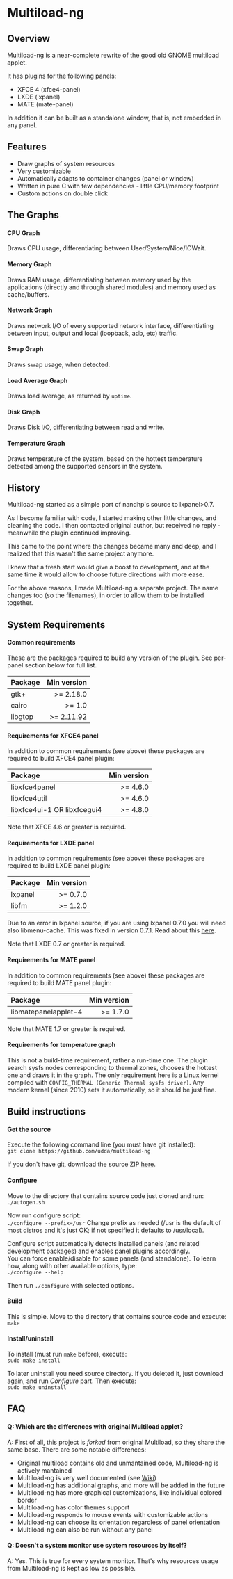 # Multiload-ng

## Overview
Multiload-ng is a near-complete rewrite of the good old GNOME multiload applet.
<!--TODO plugin screenshots, into all panels - change shape and colors too, to illustrate every possibility-->
<!--TODO screenshot of preferences window too-->
It has plugins for the following panels:
- XFCE 4 (xfce4-panel)
- LXDE (lxpanel)
- MATE (mate-panel)

In addition it can be built as a standalone window, that is, not embedded in any panel.



## Features
- Draw graphs of system resources
- Very customizable
- Automatically adapts to container changes (panel or window)
- Written in pure C with few dependencies - little CPU/memory footprint
- Custom actions on double click



## The Graphs
#### CPU Graph
Draws CPU usage, differentiating between User/System/Nice/IOWait.
#### Memory Graph
Draws RAM usage, differentiating between memory used by the applications
(directly and through shared modules) and memory used as cache/buffers.
#### Network Graph
Draws network I/O of every supported network interface, differentiating
between input, output and local (loopback, adb, etc) traffic.
#### Swap Graph
Draws swap usage, when detected.
#### Load Average Graph
Draws load average, as returned by `uptime`.
#### Disk Graph
Draws Disk I/O, differentiating between read and write.
#### Temperature Graph
Draws temperature of the system, based on the hottest temperature
detected among the supported sensors in the system.



## History
Multiload-ng started as a simple port of nandhp's source to lxpanel>0.7.

As I become familiar with code, I started making other little changes, and cleaning the code.
I then contacted original author, but received no reply - meanwhile the plugin continued improving.

This came to the point where the changes became many and deep, and I realized that this wasn't the same project anymore.

I knew that a fresh start would give a boost to development, and at the same time it
would allow to choose future directions with more ease.

For the above reasons, I made Multiload-ng a separate project.
The name changes too (so the filenames), in order to allow them to be installed together.



## System Requirements
#### Common requirements
These are the packages required to build any version of the plugin.
See per-panel section below for full list.

Package                     | Min version
:-------------------------- | -------------:
gtk+                        | >= 2.18.0
cairo                       | >= 1.0
libgtop                     | >= 2.11.92

#### Requirements for XFCE4 panel
In addition to common requirements (see above)
these packages are required to build XFCE4 panel plugin:

Package                     | Min version
:-------------------------- | -------------:
libxfce4panel               | >= 4.6.0
libxfce4util                | >= 4.6.0
libxfce4ui-1 OR libxfcegui4 | >= 4.8.0

Note that XFCE 4.6 or greater is required.

#### Requirements for LXDE panel
In addition to common requirements (see above)
these packages are required to build LXDE panel plugin:

Package                     | Min version
:-------------------------- | -------------:
lxpanel                     | >= 0.7.0
libfm                       | >= 1.2.0

Due to an error in lxpanel source, if you are using lxpanel 0.7.0 you will
need also libmenu-cache. This was fixed in version 0.7.1. Read about this
[here](http://wiki.lxde.org/en/How_to_write_plugins_for_LXPanel#Preconditions).

Note that LXDE 0.7 or greater is required.

#### Requirements for MATE panel
In addition to common requirements (see above)
these packages are required to build MATE panel plugin:

Package                     | Min version
:-------------------------- | -------------:
libmatepanelapplet-4        | >= 1.7.0

Note that MATE 1.7 or greater is required.

#### Requirements for temperature graph
This is not a build-time requirement, rather a run-time one. The plugin search
sysfs nodes corresponding to thermal zones, chooses the hottest one and draws it
in the graph. The only requirement here is a Linux kernel compiled with
`CONFIG_THERMAL (Generic Thermal sysfs driver)`. Any modern kernel (since 2010)
sets it automatically, so it should be just fine.




## Build instructions

#### Get the source
Execute the following command line (you must have git installed):  
`git clone https://github.com/udda/multiload-ng`

If you don't have git, download the source ZIP [here](https://github.com/udda/multiload-ng/archive/master.zip).

#### Configure
Move to the directory that contains source code just cloned and run:  
`./autogen.sh`

Now run configure script:  
`./configure --prefix=/usr`
Change prefix as needed (/usr is the default of most distros and it's just OK; if not specified it defaults to /usr/local).

Configure script automatically detects installed panels (and related development packages) and enables panel plugins accordingly.  
You can force enable/disable for some panels (and standalone). To learn how, along with other available options, type:  
`./configure --help`

Then run `./configure` with selected options.

#### Build
This is simple. Move to the directory that contains source code and execute:  
`make`

#### Install/uninstall
To install (must run `make` before), execute:  
`sudo make install`

To later uninstall you need source directory. If you deleted it, just download again, and run *Configure* part. Then execute:  
`sudo make uninstall`



## FAQ

#### Q: Which are the differences with original Multiload applet?
A: First of all, this project is *forked* from original Multiload, so they share the same base. There are some notable differences:

* Original multiload contains old and unmantained code, Multiload-ng is actively mantained
* Multiload-ng is very well documented (see [Wiki](../../wiki))
* Multiload-ng has additional graphs, and more will be added in the future
* Multiload-ng has more graphical customizations, like individual colored border
* Multiload-ng has color themes support
* Multiload-ng responds to mouse events with customizable actions
* Multiload-ng can choose its orientation regardless of panel orientation
* Multiload-ng can also be run without any panel

#### Q: Doesn't a system monitor use system resources by itself?
A: Yes. This is true for every system monitor. That's why resources usage from Multiload-ng is kept as low as possible.

